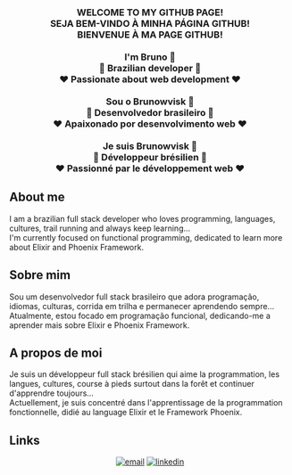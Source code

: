 <h3 align="center">
  WELCOME TO MY GITHUB PAGE!
  <br>
  SEJA BEM-VINDO À MINHA PÁGINA GITHUB!
  <br>
  BIENVENUE À MA PAGE GITHUB!
  <br>
  <br>
  I'm Bruno 👋 
  <br>
  🚀 Brazilian developer 🚀 
  <br>
  ❤️ Passionate about web development ❤️
  <br>
  <br>
  Sou o Brunowvisk 👋
  <br>
  🚀 Desenvolvedor brasileiro 🚀 
  <br>
  ❤️ Apaixonado por desenvolvimento web ❤️
  <br>
  <br>
  Je suis Brunowvisk 👋
  <br>
  🚀 Développeur brésilien 🚀 
  <br>
  ❤️ Passionné par le développement web ❤️
</h3>

## About me

<p>
  I am a brazilian full stack developer who loves programming, languages, cultures, trail running and always keep learning...
  <br>
  I'm currently focused on functional programming, dedicated to learn more about Elixir and Phoenix Framework.
</p>

## Sobre mim

<p>
  Sou um desenvolvedor full stack brasileiro que adora programação, idiomas, culturas, corrida em trilha e permanecer aprendendo sempre...
  <br>
  Atualmente, estou focado em programação funcional, dedicando-me a aprender mais sobre Elixir e Phoenix Framework.
</p>

## A propos de moi

<p>
  Je suis un développeur full stack brésilien qui aime la programmation, les langues, cultures, course à pieds surtout dans la forêt et continuer d'apprendre toujours...
  <br>
  Actuellement, je suis concentré dans l'apprentissage de la programmation fonctionnelle, didié au language Elixir et le Framework Phoenix.
</p>

## Links

<p align="center">
  <a href="mailto:brunobfr@gmail.com"><img src="https://img.icons8.com/color/96/000000/gmail.png" alt="email"/></a>
  <a href="https://www.linkedin.com/in/bruno-f-rocha-6770a31a2/"><img src="https://img.icons8.com/color/96/000000/linkedin.png" alt="linkedin"/></a>
</p>
